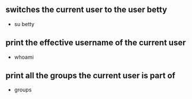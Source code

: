 ## switches the current user to the user betty
 - su betty
## print the effective username of the current user
 - whoami
## print all the groups the current user is part of
 - groups
